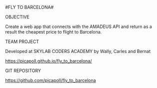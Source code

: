 #FLY TO BARCELONA#

OBJECTIVE

Create a web app that connects with the AMADEUS API and return as a result the cheapest price to flight to Barcelona.

TEAM PROJECT

Developed at SKYLAB CODERS ACADEMY by Wally, Carles and Bernat

https://picapoll.github.io/fly_to_barcelona/

GIT REPOSITORY

https://github.com/picapoll/fly_to_barcelona